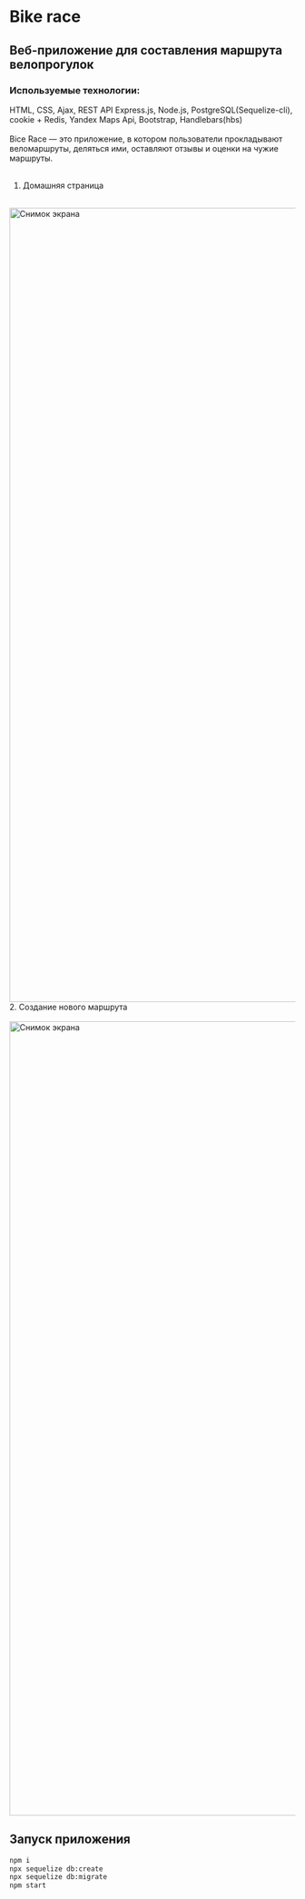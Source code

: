 # Bike race

## Веб-приложение для составления маршрута велопрогулок
### Используемые технологии: 
HTML, CSS, Ajax, REST API Express.js, Node.js, PostgreSQL(Sequelize-cli), cookie + Redis, Yandex Maps Api, Bootstrap, Handlebars(hbs)
<br/>
<br/>
Bice Race — это приложение, в котором пользователи  прокладывают веломаршруты, деляться ими, оставляют отзывы и оценки на чужие маршруты.
<br/>
<br/>
1. Домашняя страница
<br/>
<img width="1400" alt="Снимок экрана" src="https://user-images.githubusercontent.com/93314726/160103146-3ddf3e32-75db-4624-8fe0-22984b73aaf0.png">
<br/>
2. Создание нового маршрута
<br/>
<br/>
<img width="1400" alt="Снимок экрана" src="https://user-images.githubusercontent.com/93314726/160103139-b421adef-d1e0-41a1-b86f-c0d0c28b1140.png">
<br/>

## Запуск приложения
```sh
npm i
npx sequelize db:create
npx sequelize db:migrate
npm start
```

